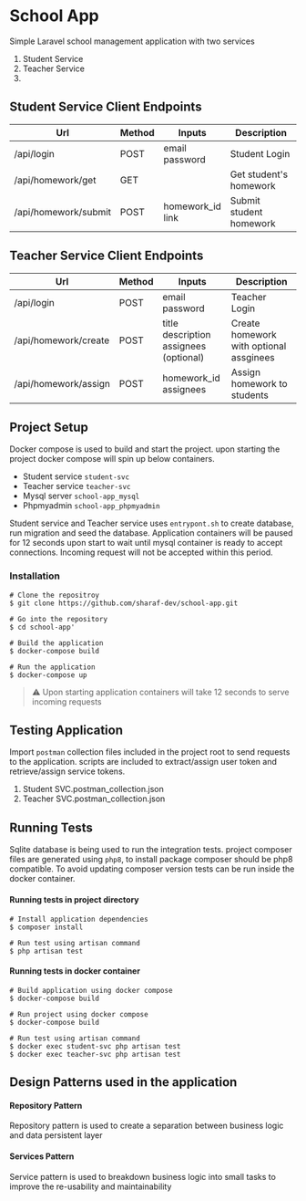 # School App

Simple Laravel school management application with two services
1. Student Service
2. Teacher Service
3.

## Student Service Client Endpoints
| Url                   | Method |  Inputs             | Description                   | 
|-----------------------|--------|---------------------|-------------------------------|
| /api/login            | POST   | email<br>password   | Student Login                 |
| /api/homework/get     | GET    |                     | Get student's homework        |
| /api/homework/submit  | POST   | homework_id<br>link | Submit student homework       |

## Teacher Service Client Endpoints
| Url                   | Method |  Inputs             | Description                   | 
|-----------------------|--------|---------------------|-------------------------------|
| /api/login            | POST   | email<br>password   | Teacher Login                 |
| /api/homework/create  | POST    | title<br>description<br>assignees (optional) | Create homework with optional assginees     |
| /api/homework/assign  | POST   | homework_id<br>assignees | Assign homework to students       |

## Project Setup
Docker compose is used to build and start the project. upon starting the project docker compose will spin up below containers.
- Student service `student-svc`
- Teacher service `teacher-svc`
- Mysql server `school-app_mysql`
- Phpmyadmin `school-app_phpmyadmin` 

Student service and Teacher service uses `entrypont.sh` to create database, run migration and seed the database. Application containers will be paused for 12 seconds upon start to wait until mysql container is ready to accept connections. Incoming request will not be accepted within this period.

###  Installation
```
# Clone the repositroy
$ git clone https://github.com/sharaf-dev/school-app.git

# Go into the repository
$ cd school-app'

# Build the application
$ docker-compose build

# Run the application
$ docker-compose up
```
> :warning:  Upon starting application containers will take 12 seconds to serve incoming requests

## Testing Application
Import `postman` collection files included in the project root to send requests to the application. scripts are included to extract/assign user token and retrieve/assign service tokens.

1. Student SVC.postman_collection.json
2. Teacher SVC.postman_collection.json

## Running Tests
Sqlite database is being used to run the integration tests. project composer files are generated using `php8`, to install package composer should be php8 compatible. To avoid updating composer version tests can be run inside the docker container.

#### Running tests in project directory
```
# Install application dependencies
$ composer install

# Run test using artisan command
$ php artisan test
```

#### Running tests in docker container
```
# Build application using docker compose
$ docker-compose build

# Run project using docker compose
$ docker-compose build

# Run test using artisan command
$ docker exec student-svc php artisan test
$ docker exec teacher-svc php artisan test
```

## Design Patterns used in the application
#### Repository Pattern
Repository pattern is used to create a separation between business logic and data persistent layer

#### Services Pattern
Service pattern is used to breakdown business logic into small tasks to improve the re-usability and maintainability
